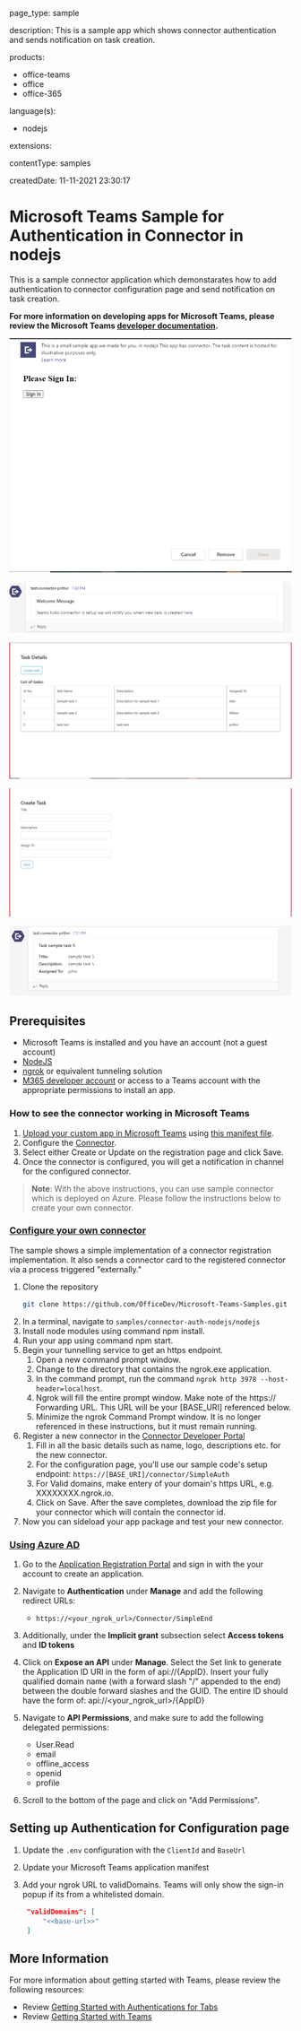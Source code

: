 
page_type: sample

description: This is a sample app which shows connector authentication and sends notification on task creation.

products:
- office-teams
- office
- office-365

language(s):
- nodejs

extensions:

contentType: samples

createdDate: 11-11-2021 23:30:17

# Microsoft Teams Sample for Authentication in Connector in nodejs

This is a sample connector application which demonstarates how to add authentication to connector configuration page and send notification on task creation.

**For more information on developing apps for Microsoft Teams, please review the Microsoft Teams [developer documentation](https://docs.microsoft.com/microsoftteams/platform/overview).**

![Login](Images/Signin.PNG)

![Welcome-card](Images/WelcomeCard.PNG)

![Task-details](Images/TaskDetails.PNG)

![Create-task](Images/CreateTask.PNG)

![Task-created](Images/TaskCreated.PNG)

## Prerequisites
- Microsoft Teams is installed and you have an account (not a guest account)
-  [NodeJS](https://nodejs.org/en/)
-  [ngrok](https://ngrok.com/) or equivalent tunneling solution
-  [M365 developer account](https://docs.microsoft.com/en-us/microsoftteams/platform/concepts/build-and-test/prepare-your-o365-tenant) or access to a Teams account with the 
   appropriate permissions to install an app.

### How to see the connector working in Microsoft Teams
1) [Upload your custom app in Microsoft Teams](https://docs.microsoft.com/microsoftteams/platform/concepts/apps/apps-upload) using [this manifest file](TeamsToDoAppConnector/TeamsAppPackages/manifest.json).
2) Configure the [Connector](https://docs.microsoft.com/microsoftteams/platform/concepts/connectors#accessing-office-365-connectors-from-microsoft-teams).
3) Select either Create or Update on the registration page and click Save. 
4) Once the connector is configured, you will get a notification in channel for the configured connector.

>**Note**: With the above instructions, you can use sample connector which is deployed on Azure. Please follow the instructions below to create your own connector.

### [Configure your own connector](https://docs.microsoft.com/microsoftteams/platform/webhooks-and-connectors/how-to/connectors-creating)
The sample shows a simple implementation of a connector registration implementation. It also sends a connector card to the registered connector via a process triggered "externally."

1. Clone the repository
   ```bash
   git clone https://github.com/OfficeDev/Microsoft-Teams-Samples.git
   ```
1. In a terminal, navigate to `samples/connector-auth-nodejs/nodejs`
1. Install node modules using command npm install.
1. Run your app using command npm start.
1. Begin your tunnelling service to get an https endpoint. 
   1. Open a new command prompt window. 
   1. Change to the directory that contains the ngrok.exe application. 
   1. In the command prompt, run the command `ngrok http 3978 --host-header=localhost`.
   1. Ngrok will fill the entire prompt window. Make note of the https:// Forwarding URL. This URL will be your [BASE_URI] referenced below. 
   1. Minimize the ngrok Command Prompt window. It is no longer referenced in these instructions, but it must remain running.
1. Register a new connector in the [Connector Developer Portal](https://outlook.office.com/connectors/home/login/#/new)
   1. Fill in all the basic details such as name, logo, descriptions etc. for the new connector.
   1. For the configuration page, you'll use our sample code's setup endpoint: `https://[BASE_URI]/connector/SimpleAuth`
   1. For Valid domains, make entery of your domain's https URL, e.g. XXXXXXXX.ngrok.io.
   1. Click on Save. After the save completes, download the zip file for your connector which will contain the connector id.
1. Now you can sideload your app package and test your new connector.

### [Using Azure AD](#using-azure-ad)

1. Go to the [Application Registration Portal](https://aka.ms/appregistrations) and sign in with the your account to create an application.
1. Navigate to **Authentication** under **Manage** and add the following redirect URLs:

    - `https://<your_ngrok_url>/Connector/SimpleEnd`

1. Additionally, under the **Implicit grant** subsection select **Access tokens** and **ID tokens**

1. Click on **Expose an API** under **Manage**. Select the Set link to generate the Application ID URI in the form of api://{AppID}. Insert your fully qualified domain name (with a forward slash "/" appended to the end) between the double forward slashes and the GUID. The entire ID should have the form of: api://<your_ngrok_url>/{AppID}

1. Navigate to **API Permissions**, and make sure to add the following delegated permissions:
    - User.Read
    - email
    - offline_access
    - openid
    - profile
1. Scroll to the bottom of the page and click on "Add Permissions".

## Setting up Authentication for Configuration page 


1. Update the `.env` configuration with the `ClientId` and `BaseUrl`

1.  Update your Microsoft Teams application manifest

1. Add your ngrok URL to validDomains. Teams will only show the sign-in popup if its from a whitelisted domain.

   ```json
    "validDomains": [
        "<<base-url>>"
    ]
    ```


## More Information
For more information about getting started with Teams, please review the following resources:
- Review [Getting Started with Authentications for Tabs](https://docs.microsoft.com/en-us/microsoftteams/platform/tabs/how-to/authentication/auth-tab-aad)
- Review [Getting Started with Teams](https://msdn.microsoft.com/en-us/microsoft-teams/setup)



